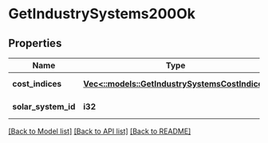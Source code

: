 # GetIndustrySystems200Ok

## Properties
Name | Type | Description | Notes
------------ | ------------- | ------------- | -------------
**cost_indices** | [**Vec<::models::GetIndustrySystemsCostIndice>**](get_industry_systems_cost_indice.md) | cost_indices array | [default to null]
**solar_system_id** | **i32** | solar_system_id integer | [default to null]

[[Back to Model list]](../README.md#documentation-for-models) [[Back to API list]](../README.md#documentation-for-api-endpoints) [[Back to README]](../README.md)



